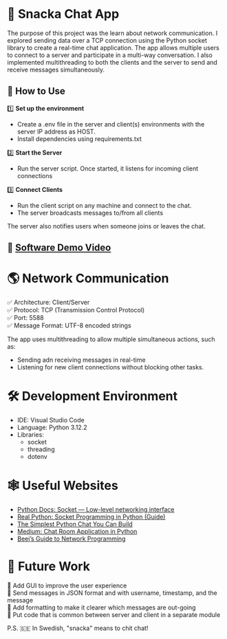 # 💬 Snacka Chat App

The purpose of this project was the learn about network communication. I explored sending data over a TCP connection using the Python socket library to create a real-time chat application. The app allows multiple users to connect to a server and participate in a multi-way conversation. I also implemented multithreading to both the clients and the server to send and receive messages simultaneously.

## 🚀 How to Use
1️⃣ **Set up the environment**
  - Create a .env file in the server and client(s) environments with the server IP address as HOST.
  - Install dependencies using requirements.txt

2️⃣ **Start the Server**
  - Run the server script. Once started, it listens for incoming client connections

3️⃣ **Connect Clients**
  - Run the client script on any machine and connect to the chat.
  - The server broadcasts messages to/from all clients

The server also notifies users when someone joins or leaves the chat.

## 🎥 [Software Demo Video](http://youtube.link.goes.here)

# 🌎 Network Communication

✅ Architecture: Client/Server  
✅ Protocol: TCP (Transmission Control Protocol)  
✅ Port: 5588  
✅ Message Format: UTF-8 encoded strings

The app uses multithreading to allow multiple simultaneous actions, such as:
  * Sending adn receiving messages in real-time
  * Listening for new client connections without blocking other tasks.

# 🛠️ Development Environment

* IDE: Visual Studio Code
* Language: Python 3.12.2
* Libraries:
    * socket
    * threading
    * dotenv

# 🕸️ Useful Websites

* [Python Docs: Socket — Low-level networking interface](https://docs.python.org/3/library/socket.html)
* [Real Python: Socket Programming in Python (Guide)](https://realpython.com/python-sockets/)
* [The Simplest Python Chat You Can Build](https://www.youtube.com/watch?v=Ar94t2XhKzM&ab_channel=NeuralNine)
* [Medium: Chat Room Application in Python](https://medium.com/@jkishan421/chat-room-application-in-python-part-i-9193d768dc64)
* [Beej’s Guide to Network Programming](https://beej.us/guide/bgnet/pdf/bgnet_usl_c_1.pdf)

# 🔮 Future Work

  📌 Add GUI to improve the user experience  
  📌 Send messages in JSON format and with username, timestamp, and the message  
  📌 Add formatting to make it clearer which messages are out-going  
  📌 Put code that is common between server and client in a separate module

P.S. 🇸🇪 In Swedish, "snacka" means to chit chat!
